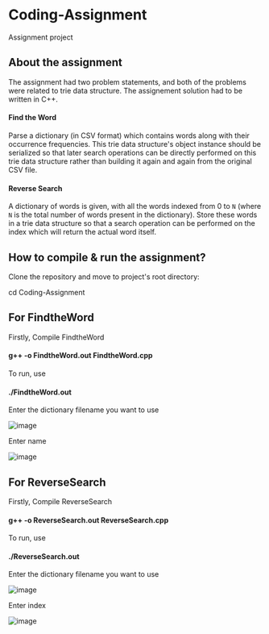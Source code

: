 # Coding-Assignment
Assignment project

## About the assignment
The assignment had two problem statements, and both of the problems were related to trie data structure. The assignement solution had to be written in C++.

#### Find the Word 
Parse a dictionary (in CSV format) which contains words along with their occurrence frequencies. This trie data structure's object instance should be serialized so that later search operations can be directly performed on this trie data structure rather than building it again and again from the original CSV file.

#### Reverse Search
A dictionary of words is given, with all the words indexed from 0 to `N` (where `N` is the total number of words present in the dictionary). Store these words in a trie data structure so that a search operation can be performed on the index which will return the actual word itself.

## How to compile & run the assignment?
Clone the repository and move to project's root directory:

cd Coding-Assignment

## For FindtheWord
Firstly, Compile FindtheWord
#### g++ -o FindtheWord.out FindtheWord.cpp
 
To run, use
#### ./FindtheWord.out

Enter the dictionary filename you want to use 

![image](https://user-images.githubusercontent.com/73363580/110934358-ead0aa80-8353-11eb-91c5-a05bed085885.png)


Enter name

![image](https://user-images.githubusercontent.com/73363580/110934564-2b302880-8354-11eb-8c40-4f21406478ce.png)



## For ReverseSearch
Firstly, Compile ReverseSearch
#### g++ -o ReverseSearch.out ReverseSearch.cpp
 
To run, use
#### ./ReverseSearch.out
 
 Enter the dictionary filename you want to use 
 
![image](https://user-images.githubusercontent.com/73363580/110934358-ead0aa80-8353-11eb-91c5-a05bed085885.png)


Enter index 

![image](https://user-images.githubusercontent.com/73363580/110934845-9974eb00-8354-11eb-9f70-fe7642b3dece.png)
